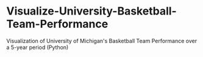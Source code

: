 # Visualize-University-Basketball-Team-Performance
Visualization of University of Michigan's Basketball Team Performance over a 5-year period (Python)

